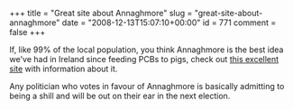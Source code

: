+++
title = "Great site about Annaghmore"
slug = "great-site-about-annaghmore"
date = "2008-12-13T15:07:10+00:00"
id = 771
comment = false
+++

If, like 99% of the local population, you think Annaghmore is the best idea we've had in Ireland since feeding PCBs to pigs, check out [this excellent site](http://www.annaghmore.org/) with information about it.

Any politician who votes in favour of Annaghmore is basically admitting to being a shill and will be out on their ear in the next election.
